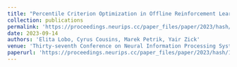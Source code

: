 ```yaml
---
title: "Percentile Criterion Optimization in Offline Reinforcement Learning"
collection: publications
permalink: 'https://proceedings.neurips.cc/paper_files/paper/2023/hash/1dec73169509c223220744b2c9b2df37-Abstract-Conference.html'
date: 2023-09-14
authors: 'Elita Lobo, Cyrus Cousins, Marek Petrik, Yair Zick'
venue: 'Thirty-seventh Conference on Neural Information Processing Systems (Neurips 2023)'
paperurl: 'https://proceedings.neurips.cc/paper_files/paper/2023/hash/1dec73169509c223220744b2c9b2df37-Abstract-Conference.html'
---
```


